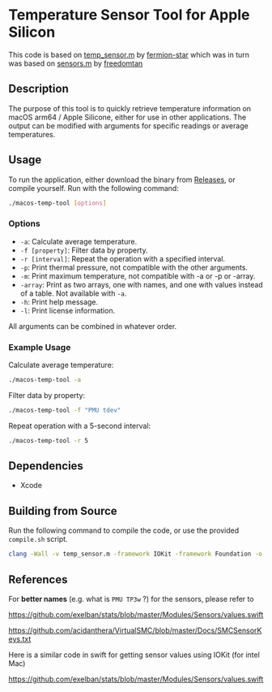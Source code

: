 # Temperature Sensor Tool for Apple Silicon
This code is based on [temp_sensor.m](https://github.com/fermion-star/apple_sensors/temp_sensor.m) by [fermion-star](https://github.com/fermion-star) which was in turn was based on [sensors.m](https://github.com/freedomtan/sensors/blob/master/sensors/sensors.m) by [freedomtan](https://github.com/freedomtan)

## Description
The purpose of this tool is to quickly retrieve temperature information on macOS arm64 / Apple Silicone, either for use in other applications. The output can be modified with arguments for specific readings or average temperatures.

## Usage
To run the application, either download the binary from [Releases](https://github.com/Cliffback/macos-temp-tool/releases/latest), or compile yourself.
Run with the following command:
```bash
./macos-temp-tool [options]
```
### Options
- `-a`: Calculate average temperature.
- `-f [property]`: Filter data by property.
- `-r [interval]`: Repeat the operation with a specified interval.
- `-p`: Print thermal pressure, not compatible with the other arguments.
- `-m`: Print maximum temperature, not compatible with -a or -p or -array.
- `-array`: Print as two arrays, one with names, and one with values instead of a table. Not available with `-a`.
- `-h`: Print help message.
- `-l`: Print license information.

All arguments can be combined in whatever order.

### Example Usage
Calculate average temperature:
```bash
./macos-temp-tool -a
```
Filter data by property:
```bash
./macos-temp-tool -f "PMU tdev"
```
Repeat operation with a 5-second interval:

```bash
./macos-temp-tool -r 5
```
## Dependencies
- Xcode

## Building from Source

Run the following command to compile the code, or use the provided `compile.sh` script.
```bash
clang -Wall -v temp_sensor.m -framework IOKit -framework Foundation -o macos-temp-tool
```

## References

For **better names** (e.g. what is `PMU TP3w` ?) for the sensors, please refer to

https://github.com/exelban/stats/blob/master/Modules/Sensors/values.swift

https://github.com/acidanthera/VirtualSMC/blob/master/Docs/SMCSensorKeys.txt

Here is a similar code in swift for getting sensor values using IOKit (for intel Mac)

https://github.com/exelban/stats/blob/master/Modules/Sensors/values.swift
